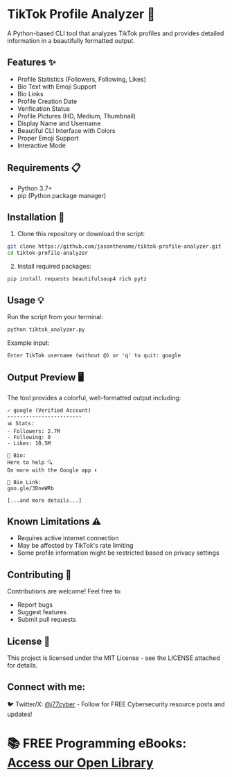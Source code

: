 # TikTok Profile Analyzer 🎵

A Python-based CLI tool that analyzes TikTok profiles and provides detailed information in a beautifully formatted output.

## Features ✨

- Profile Statistics (Followers, Following, Likes)
- Bio Text with Emoji Support
- Bio Links
- Profile Creation Date
- Verification Status
- Profile Pictures (HD, Medium, Thumbnail)
- Display Name and Username
- Beautiful CLI Interface with Colors
- Proper Emoji Support
- Interactive Mode

## Requirements 📋

- Python 3.7+
- pip (Python package manager)

## Installation 🚀

1. Clone this repository or download the script:
```bash
git clone https://github.com/jasonthename/tiktok-profile-analyzer.git
cd tiktok-profile-analyzer
```

2. Install required packages:
```
pip install requests beautifulsoup4 rich pytz
```

## Usage 💡
Run the script from your terminal:
```bash
python tiktok_analyzer.py
```

Example input:

```
Enter TikTok username (without @) or 'q' to quit: google
```

## Output Preview 🖥️
The tool provides a colorful, well-formatted output including:
```
✓ google (Verified Account)
------------------------
📊 Stats:
- Followers: 2.7M
- Following: 0
- Likes: 10.5M

📝 Bio:
Here to help 🔍
Do more with the Google app ⬇️

🔗 Bio Link:
goo.gle/3DneWRb

[...and more details...]
```

## Known Limitations ⚠️

- Requires active internet connection
- May be affected by TikTok's rate limiting
- Some profile information might be restricted based on privacy settings

## Contributing 🤝
Contributions are welcome! Feel free to:

- Report bugs
- Suggest features
- Submit pull requests

## License 📄
This project is licensed under the MIT License - see the LICENSE attached for details.

## Connect with me:

🐦 Twitter/X: [@j77cyber](https://x.com/j77cyber) - Follow for FREE Cybersecurity resource posts and updates!

📚 FREE Programming eBooks: [Access our Open Library](https://j77cyber.dev/open-library/library.html)
=======
